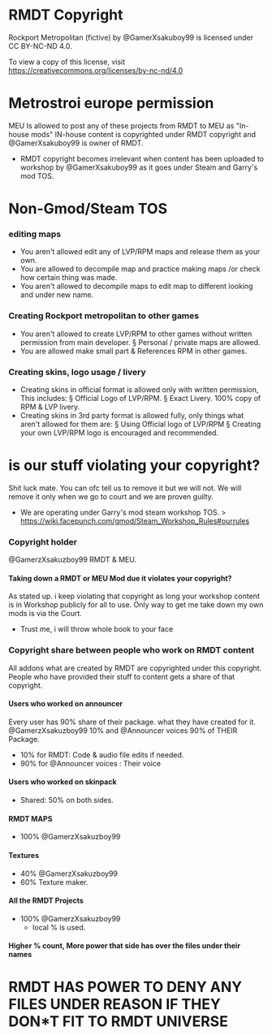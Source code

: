 # RMDT Copyright
Rockport Metropolitan (fictive) by @GamerXsakuboy99 is licensed under CC BY-NC-ND 4.0.

To view a copy of this license, visit https://creativecommons.org/licenses/by-nc-nd/4.0

# Metrostroi europe permission
MEU Is allowed to post any of these projects from RMDT to MEU as "In-house mods" IN-house content is copyrighted under RMDT copyright and @GamerXsakuboy99 is owner of RMDT.

- RMDT copyright becomes irrelevant when content has been uploaded to workshop by @GamerXsakuboy99 as it goes under Steam and Garry's mod TOS.

# Non-Gmod/Steam TOS
### editing maps
- You aren't allowed edit any of LVP/RPM maps and release them as your own.
- You are allowed to decompile map and practice making maps /or check how certain thing was made.
- You aren't allowed to decompile maps to edit map to different looking and under new name.

### Creating Rockport metropolitan to other games
- You aren't allowed to create LVP/RPM to other games without written permission from main developer.
             § Personal / private maps are allowed.
- You are allowed make small part & References RPM in other games.

### Creating skins, logo usage / livery
- Creating skins in official format is allowed only with written permission, This includes:
       § Official Logo of LVP/RPM.
       § Exact Livery. 100% copy of RPM & LVP livery.
- Creating skins in 3rd party format is allowed fully, only things what aren't allowed for them are:
       § Using Official logo of LVP/RPM
       § Creating your own LVP/RPM logo is encouraged and recommended.

# is our stuff violating your copyright?
Shit luck mate. You can ofc tell us to remove it but we will not. We will remove it only when we go to court and we are proven guilty.
- We are operating under Garry's mod steam workshop TOS. > https://wiki.facepunch.com/gmod/Steam_Workshop_Rules#ourrules

### Copyright holder
@GamerzXsakuzboy99 RMDT & MEU.

#### Taking down a RMDT or MEU Mod due it violates your copyright?
As stated up.  i keep violating that copyright as long your workshop content is in Workshop publicly for all to use. 
Only way to get me take down my own mods is via the Court.
* Trust me, i will throw whole book to your face

### Copyright share between people who work on RMDT content
All addons what are created by RMDT are copyrighted under this copyright.
People who have provided their stuff to content gets a share of that copyright.

#### Users who worked on announcer
Every user has 90% share of their package. what they have created for it.
@GamerzXsakuzboy99 10% and @Announcer voices 90% of THEIR Package.

- 10% for RMDT:  Code & audio file edits if needed.
- 90% for @Announcer voices : Their voice

#### Users who worked on skinpack
- Shared: 50% on both sides.

#### RMDT MAPS
- 100% @GamerzXsakuzboy99 

#### Textures
- 40% @GamerzXsakuzboy99 
- 60%  Texture maker.

#### All the RMDT Projects
- 100% @GamerzXsakuzboy99 
   - local % is used.
#### Higher % count,  More power that side has over the files under their names

# RMDT HAS POWER TO DENY ANY FILES UNDER REASON IF THEY DON*T FIT TO RMDT UNIVERSE